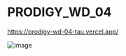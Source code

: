 # PRODIGY_WD_04

https://prodigy-wd-04-tau.vercel.app/

![image](https://github.com/Nandana19052003/PRODIGY_WD_04/assets/92051415/09fd3192-9d66-45a7-b3bc-e3b4117998c0)
